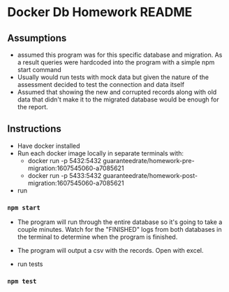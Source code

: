# Docker Db Homework README


## Assumptions

- assumed this program was for this specific database and migration. As a result queries were hardcoded into the program with a simple npm start command
- Usually would run tests with mock data but given the nature of the assessment decided to test the connection and data itself
- Assumed that showing the new and corrupted records along with old data that didn't make it to the migrated database would be enough for the report.

## Instructions
- Have docker installed
- Run each docker image locally in separate terminals with:
  - docker	run	-p	5432:5432	guaranteedrate/homework-pre-migration:1607545060-a7085621
  - docker	run	-p	5433:5432	guaranteedrate/homework-post-migration:1607545060-a7085621
- run 
### `npm start`
- The program will run through the entire database so it's going to take a couple minutes. Watch for the "FINISHED" logs from both databases in the terminal to determine when the program is finished.
- The program will output a csv with the records. Open with excel.

- run tests
### `npm test`